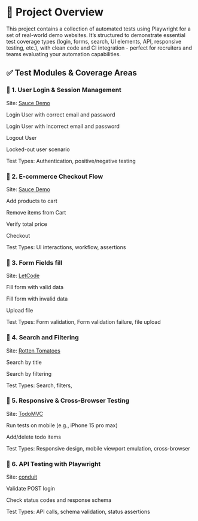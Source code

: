 # 🔧 Project Overview

This project contains a collection of automated tests using Playwright for a set of real-world demo websites. It’s structured to demonstrate essential test coverage types (login, forms, search, UI elements, API, responsive testing, etc.), with clean code and CI integration - perfect for recruiters and teams evaluating your automation capabilities.

## ✅ Test Modules & Coverage Areas

### 📌 1. User Login & Session Management

Site: [Sauce Demo](https://www.saucedemo.com/)

Login User with correct email and password

Login User with incorrect email and password

Logout User

Locked-out user scenario

Test Types: Authentication, positive/negative testing

### 📌 2. E-commerce Checkout Flow

Site: [Sauce Demo](https://www.saucedemo.com/)

Add products to cart

Remove items from Cart

Verify total price

Checkout

Test Types: UI interactions, workflow, assertions

### 📌 3. Form Fields fill

Site: [LetCode](https://letcode.in/forms)

Fill form with valid data

Fill form with invalid data

Upload file

Test Types: Form validation, Form validation failure, file upload

### 📌 4. Search and Filtering

Site: [Rotten Tomatoes](https://www.rottentomatoes.com/)

Search by title

Search by filtering

Test Types: Search, filters,

### 📌 5. Responsive & Cross-Browser Testing

Site: [TodoMVC](https://todomvc.com/examples/react/dist/)

Run tests on mobile (e.g., iPhone 15 pro max)

Add/delete todo items

Test Types: Responsive design, mobile viewport emulation, cross-browser

### 📌 6. API Testing with Playwright

Site: [conduit](https://conduit.bondaracademy.com/)

Validate POST login

Check status codes and response schema

Test Types: API calls, schema validation, status assertions
